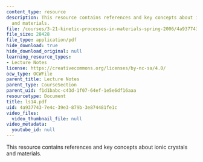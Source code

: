 ```yaml
---
content_type: resource
description: This resource contains references and key concepts about ionic crystals
  and materials.
file: /courses/3-21-kinetic-processes-in-materials-spring-2006/4a9377437e4c39e3879b3e874481fe1c_ls14.pdf
file_size: 28428
file_type: application/pdf
hide_download: true
hide_download_original: null
learning_resource_types:
- Lecture Notes
license: https://creativecommons.org/licenses/by-nc-sa/4.0/
ocw_type: OCWFile
parent_title: Lecture Notes
parent_type: CourseSection
parent_uid: f1d1babc-c43d-1f07-64ef-1e5e6df16aaa
resourcetype: Document
title: ls14.pdf
uid: 4a937743-7e4c-39e3-879b-3e874481fe1c
video_files:
  video_thumbnail_file: null
video_metadata:
  youtube_id: null
---
```

This resource contains references and key concepts about ionic crystals and materials.